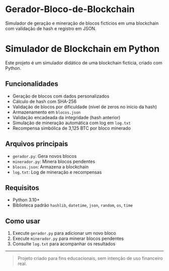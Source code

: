 # Gerador-Bloco-de-Blockchain
Simulador de geração e mineração de blocos fictícios em uma blockchain com validação de hash e registro em JSON.

# Simulador de Blockchain em Python

Este projeto é um simulador didático de uma blockchain fictícia, criado com Python.

## Funcionalidades

- Geração de blocos com dados personalizados
- Cálculo de hash com SHA-256
- Validação de blocos por dificuldade (nível de zeros no início da hash)
- Armazenamento em `blocos.json`
- Validação encadeada da integridade (hash anterior)
- Simulação de mineração automática com log em `log.txt`
- Recompensa simbólica de 3,125 BTC por bloco minerado

## Arquivos principais

- `gerador.py`: Gera novos blocos
- `minerador.py`: Minera blocos pendentes
- `blocos.json`: Armazena a blockchain
- `log.txt`: Log de mineração e recompensas

## Requisitos

- Python 3.10+
- Biblioteca padrão `hashlib`, `datetime`, `json`, `random`, `os`, `time`

## Como usar

1. Execute `gerador.py` para adicionar um novo bloco
2. Execute `minerador.py` para minerar blocos pendentes
3. Consulte `log.txt` para acompanhar os resultados

---

> Projeto criado para fins educacionais, sem intenção de uso financeiro real.
